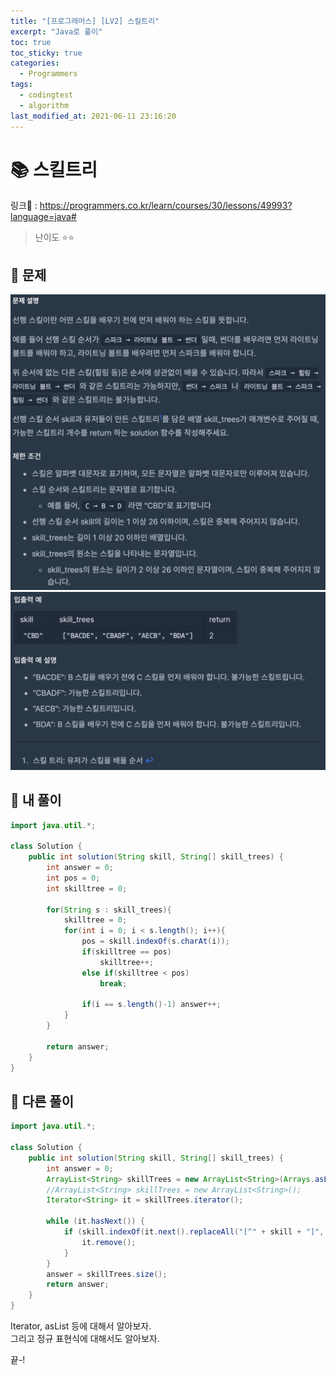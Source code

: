 ```yaml
---
title: "[프로그래머스] [LV2] 스킬트리"
excerpt: "Java로 풀이"
toc: true
toc_sticky: true
categories:
  - Programmers
tags:
  - codingtest
  - algorithm
last_modified_at: 2021-06-11 23:16:20
---
```


# 📚 스킬트리
  
링크📎 : <https://programmers.co.kr/learn/courses/30/lessons/49993?language=java#>  
  
>난이도 ⭐️⭐️
  
## 📖 문제  
  
![이미지](/assets/images/Programmers/Lv2/prob17/17-1.png)
![이미지](/assets/images/Programmers/Lv2/prob17/17-2.png)
  
## 📝 내 풀이  
  
```java  
import java.util.*;

class Solution {
    public int solution(String skill, String[] skill_trees) {
        int answer = 0;
        int pos = 0;
        int skilltree = 0;
        
        for(String s : skill_trees){
            skilltree = 0;
            for(int i = 0; i < s.length(); i++){
                pos = skill.indexOf(s.charAt(i));
                if(skilltree == pos)
                    skilltree++;
                else if(skilltree < pos)
                    break;
                
                if(i == s.length()-1) answer++;
            }   
        }
        
        return answer;
    }
}
```  
   
## 📝 다른 풀이  
  
```java
import java.util.*;

class Solution {
    public int solution(String skill, String[] skill_trees) {
        int answer = 0;
        ArrayList<String> skillTrees = new ArrayList<String>(Arrays.asList(skill_trees));
        //ArrayList<String> skillTrees = new ArrayList<String>();
        Iterator<String> it = skillTrees.iterator();

        while (it.hasNext()) {
            if (skill.indexOf(it.next().replaceAll("[^" + skill + "]", "")) != 0) {
                it.remove();
            }
        }
        answer = skillTrees.size();
        return answer;
    }
}
```
  
Iterator, asList 등에 대해서 알아보자.  
그리고 정규 표현식에 대해서도 알아보자.   
  
끝-!
